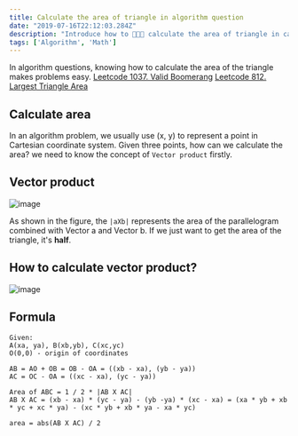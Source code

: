 ```yaml
---
title: Calculate the area of triangle in algorithm question
date: "2019-07-16T22:12:03.284Z"
description: "Introduce how to 👨🏻‍💻 calculate the area of triangle in cartesian coordinate system."
tags: ['Algorithm', 'Math']
---
```


In algorithm questions, knowing how to calculate the area of the triangle makes problems easy.
[Leetcode 1037. Valid Boomerang](https://leetcode.com/problems/valid-boomerang/)
[Leetcode 812. Largest Triangle Area](https://leetcode.com/problems/largest-triangle-area/)

## Calculate area
In an algorithm problem, we usually use (x, y) to represent a point in Cartesian coordinate system. Given three points, how can we calculate the area? we need to know the concept of `Vector product` firstly.

## Vector product

![image](https://user-images.githubusercontent.com/24699211/61271685-2455aa80-a75a-11e9-870e-908e1cffa43b.png)

As shown in the figure, the `|aXb|` represents the area of the parallelogram combined with Vector a and Vector b. If we just want to get the area of the triangle, it's **half**.

## How to calculate vector product?

![image](https://user-images.githubusercontent.com/24699211/61273020-5ae0f480-a75d-11e9-990f-5047852b3993.png)

## Formula
```
Given:
A(xa, ya), B(xb,yb), C(xc,yc)
O(0,0) - origin of coordinates

AB = AO + OB = OB - OA = ((xb - xa), (yb - ya))
AC = OC - OA = ((xc - xa), (yc - ya))

Area of ABC = 1 / 2 * |AB X AC|
AB X AC = (xb - xa) * (yc - ya) - (yb -ya) * (xc - xa) = (xa * yb + xb * yc + xc * ya) - (xc * yb + xb * ya - xa * yc)

area = abs(AB X AC) / 2

```
